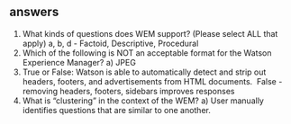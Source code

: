 answers
--------
1. What kinds of questions does WEM support? (Please select ALL that apply)
	a, b, d - Factoid, Descriptive, Procedural
2. Which of the following is NOT an acceptable format for the Watson Experience Manager?
	a) JPEG 
3. True or False: Watson is able to automatically detect and strip out headers, footers, and advertisements from HTML documents. 
	False - removing headers, footers, sidebars improves responses
4. What is “clustering” in the context of the WEM?
	a) User manually identifies questions that are similar to one another.
